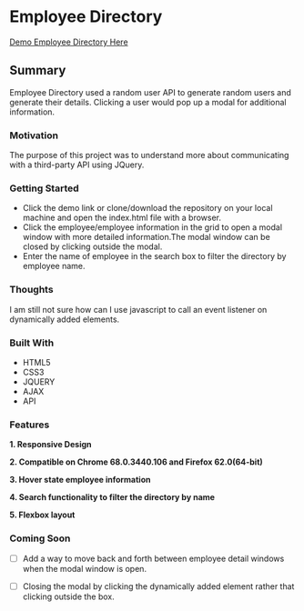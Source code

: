 # Employee Directory
[Demo Employee Directory Here](https://yog9.github.io/Employee-Directory/)

## Summary
Employee Directory used a random user API to generate random users and generate their details. Clicking a user would pop up a modal for additional information.

### Motivation
The purpose of this project was to understand more about communicating with a third-party API using JQuery.

### Getting Started
 * Click the demo link or clone/download the repository on your local machine and open the index.html file with a browser.
 * Click the employee/employee information in the grid to open a modal window with more detailed information.The modal window can be    closed by clicking outside the modal.
 * Enter the name of employee in the search box to filter the directory by employee name.
 
 ### Thoughts
I am still not sure how can I use javascript to call an event listener on dynamically added elements.
 
### Built With
* HTML5 
* CSS3
* JQUERY
* AJAX
* API

### Features
**1. Responsive Design**

**2. Compatible on Chrome 68.0.3440.106 and Firefox 62.0(64-bit)**

**3. Hover state employee information**

**4. Search functionality to filter the directory by name**

**5. Flexbox layout**

### Coming Soon 
- [ ] Add a way to move back and forth between employee detail windows when the modal window is open.
- [ ] Closing the modal by clicking the dynamically added element rather that clicking outside the box.

